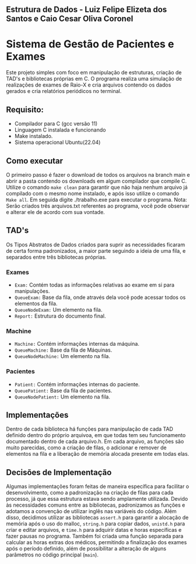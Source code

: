 ## Estrutura de Dados - Luiz Felipe Elizeta dos Santos e Caio Cesar Oliva Coronel
# Sistema de Gestão de Pacientes e Exames

Este projeto simples com foco em manipulação de estruturas, criação de TAD's e bibliotecas próprias em C.
O programa realiza uma simulação de realizações de exames de Raio-X e cria arquivos contendo os dados gerados e cria relatórios periódicos no terminal.

## Requisito:
  - Compilador para C (gcc versão 11)
  - Linguagem C instalada e funcionando
  - Make instalado.
  - Sistema operacional Ubuntu(22.04)
    
## Como executar
O primeiro passo é fazer o download de todos os arquivos na branch main e abrir a pasta contendo os downloads em algum compilador que compile C. Utilize o comando `make clean` para garantir que não haja nenhum arquivo já compilado com o mesmo nome instalado, e após isso utilize o comando `Make all`. Em seguida digite ./trabalho.exe para executar o programa.
Nota: Serão criados três arquivos.txt referentes ao programa, você pode observar e alterar ele de acordo com sua vontade.

## TAD's
Os Tipos Abstratos de Dados criados para suprir as necessidades ficaram de certa forma padronizados, a maior parte seguindo a ideia de uma fila, e separados entre três bibliotecas próprias.

### Exames
  - `Exam:` Contém todas as informações relativas ao exame em si para manipulações.
  - `QueueExam:` Base da fila, onde através dela você pode acessar todos os elementos da fila.
  - `QueueNodeExam:` Um elemento na fila.
  - `Report:` Estrutura do documento final.

### Machine
  - `Machine:` Contém informações internas da máquina.
  - `QueueMachine:` Base da fila de Máquinas.
  - `QueueNodeMachine:` Um elemento na fila.

### Pacientes
  - `Patient:` Contém informações internas do paciente.
  - `QueuePatient:` Base da fila de pacientes.
  - `QueueNodePatient:` Um elemento na fila.

## Implementações
Dentro de cada biblioteca há funções para manipulação de cada TAD definido dentro do próprio arquivoa, em que todas tem seu funcionamento documentado dentro de cada arquivo.h. Em cada arquivo, as funções são muito parecidas, como a criação de filas, o adicionar e remover de elementos na fila e a liberação de memória alocada presente em todas elas. 

## Decisões de Implementação
Algumas implementações foram feitas de maneira específica para facilitar o desenvolvimento, como a padronização na criação de filas para cada processo, já que essa estrutura estava sendo amplamente utilizada. Devido às necessidades comuns entre as bibliotecas, padronizamos as funções e adotamos a convenção de utilizar inglês nas variáveis do código. Além disso, decidimos utilizar as bibliotecas `assert.h` para garantir a alocação de memória após o uso do malloc, `string.h` para copiar dados, `unistd.h` para criar e editar arquivos, e `time.h` para adquirir datas e horas específicas e fazer pausas no programa. Também foi criada uma função separada para calcular as horas extras dos médicos, permitindo a finalização dos exames após o período definido, além de possibilitar a alteração de alguns parâmetros no código principal (`main`).
